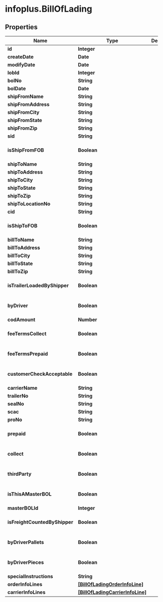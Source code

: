 # infoplus.BillOfLading

## Properties
Name | Type | Description | Notes
------------ | ------------- | ------------- | -------------
**id** | **Integer** |  | [optional] 
**createDate** | **Date** |  | [optional] 
**modifyDate** | **Date** |  | [optional] 
**lobId** | **Integer** |  | 
**bolNo** | **String** |  | 
**bolDate** | **Date** |  | [optional] 
**shipFromName** | **String** |  | [optional] 
**shipFromAddress** | **String** |  | [optional] 
**shipFromCity** | **String** |  | [optional] 
**shipFromState** | **String** |  | [optional] 
**shipFromZip** | **String** |  | [optional] 
**sid** | **String** |  | [optional] 
**isShipFromFOB** | **Boolean** |  | [optional] [default to false]
**shipToName** | **String** |  | [optional] 
**shipToAddress** | **String** |  | [optional] 
**shipToCity** | **String** |  | [optional] 
**shipToState** | **String** |  | [optional] 
**shipToZip** | **String** |  | [optional] 
**shipToLocationNo** | **String** |  | [optional] 
**cid** | **String** |  | [optional] 
**isShipToFOB** | **Boolean** |  | [optional] [default to false]
**billToName** | **String** |  | [optional] 
**billToAddress** | **String** |  | [optional] 
**billToCity** | **String** |  | [optional] 
**billToState** | **String** |  | [optional] 
**billToZip** | **String** |  | [optional] 
**isTrailerLoadedByShipper** | **Boolean** |  | [optional] [default to false]
**byDriver** | **Boolean** |  | [optional] [default to false]
**codAmount** | **Number** |  | [optional] 
**feeTermsCollect** | **Boolean** |  | [optional] [default to false]
**feeTermsPrepaid** | **Boolean** |  | [optional] [default to false]
**customerCheckAcceptable** | **Boolean** |  | [optional] [default to false]
**carrierName** | **String** |  | [optional] 
**trailerNo** | **String** |  | [optional] 
**sealNo** | **String** |  | [optional] 
**scac** | **String** |  | [optional] 
**proNo** | **String** |  | [optional] 
**prepaid** | **Boolean** |  | [optional] [default to false]
**collect** | **Boolean** |  | [optional] [default to false]
**thirdParty** | **Boolean** |  | [optional] [default to false]
**isThisAMasterBOL** | **Boolean** |  | [optional] [default to false]
**masterBOLId** | **Integer** |  | [optional] 
**isFreightCountedByShipper** | **Boolean** |  | [optional] [default to false]
**byDriverPallets** | **Boolean** |  | [optional] [default to false]
**byDriverPieces** | **Boolean** |  | [optional] [default to false]
**specialInstructions** | **String** |  | [optional] 
**orderInfoLines** | [**[BillOfLadingOrderInfoLine]**](BillOfLadingOrderInfoLine.md) |  | [optional] 
**carrierInfoLines** | [**[BillOfLadingCarrierInfoLine]**](BillOfLadingCarrierInfoLine.md) |  | [optional] 


